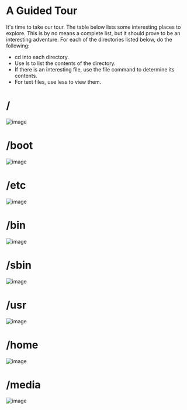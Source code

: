 # A Guided Tour
It's time to take our tour. The table below lists some interesting places to explore. This is by no means a complete list, but it should prove to be an interesting adventure. For each of the directories listed below, do the following:

- cd into each directory.
- Use ls to list the contents of the directory.
- If there is an interesting file, use the file command to determine its contents.
- For text files, use less to view them.
# /
![image](https://github.com/JoseCuevaRamos/Redes_Actividades_Jose_cueva/assets/150297438/1526a94e-83e6-4206-abdb-5e6f0a2d1225)

# /boot
![image](https://github.com/JoseCuevaRamos/Redes_Actividades_Jose_cueva/assets/150297438/e7371db1-413e-4948-b529-621ac568becc)

# /etc
![image](https://github.com/JoseCuevaRamos/Redes_Actividades_Jose_cueva/assets/150297438/8f9d8295-a836-4587-8fb2-5fca312cff1a)

# /bin
![image](https://github.com/JoseCuevaRamos/Redes_Actividades_Jose_cueva/assets/150297438/87d60561-24dd-4108-94db-3a003853761d)

# /sbin
![image](https://github.com/JoseCuevaRamos/Redes_Actividades_Jose_cueva/assets/150297438/4621f494-47ff-44f4-89f7-fc2f8d641b92)

# /usr
![image](https://github.com/JoseCuevaRamos/Redes_Actividades_Jose_cueva/assets/150297438/2eb25efd-421a-48ee-a9d4-c4d1b2ab5695)

# /home
![image](https://github.com/JoseCuevaRamos/Redes_Actividades_Jose_cueva/assets/150297438/e0e0c08a-fb0a-480c-954b-b8bae48e8978)

# /media
![image](https://github.com/JoseCuevaRamos/Redes_Actividades_Jose_cueva/assets/150297438/941b98b5-13d8-4170-8d94-d7232561328d)

